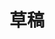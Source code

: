 ---
title: 草稿
pageInfo: false
index: false
article: false
lastUpdated: false
dir:
    index: false
    order: 11
---